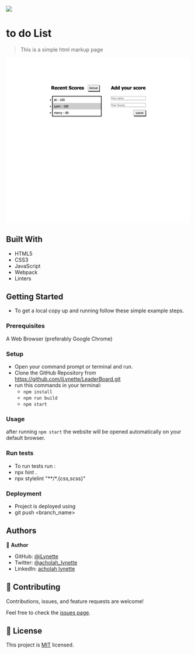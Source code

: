 ![](https://img.shields.io/badge/Microverse-blueviolet)
# to do List
> This is a simple html markup page

![screenshot](./api.png)
## Built With
- HTML5
- CSS3
- JavaScript
- Webpack
- Linters

## Getting Started
- To get a local copy up and running follow these simple example steps.

### Prerequisites

A Web Browser (preferably Google Chrome)

### Setup
- Open your command prompt or terminal and run.
- Clone the GitHub Repository from <https://github.com/iLynette/LeaderBoard.git>
- run this commands in your terminal:
     - `npm install`
     - `npm run build`
     - `npm start`

### Usage
after running `npm start` the website will be opened automatically on your default browser.

### Run tests

- To run tests run :
- npx hint .
- npx stylelint "**/*.{css,scss}"

### Deployment

- Project is deployed using
- git push <branch_name>
## Authors

👤 **Author**
- GitHub: [@iLynette](https://github.com/iLynette)
- Twitter: [@acholah_lynette](https://twitter.com/acholah_lynette)
- LinkedIn: [acholah lynette](https://www.linkedin.com/in/lynette-acholah/)

## 🤝 Contributing

Contributions, issues, and feature requests are welcome!

Feel free to check the [issues page](../../issues/).
## :memo: License
This project is [MIT](./MIT.md) licensed.
